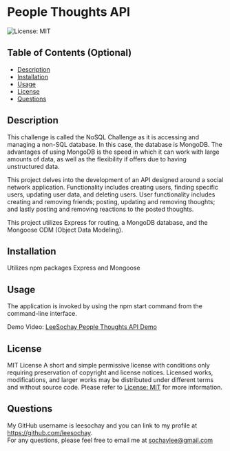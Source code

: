 # People Thoughts API

 ![License: MIT](https://img.shields.io/badge/License-MIT-yellow.svg)

## Table of Contents (Optional)
  - [Description](#description)
  - [Installation](#installation)
  - [Usage](#usage)
  - [License](#license)
  - [Questions](#questions)

## Description
This challenge is called the NoSQL Challenge as it is accessing and managing a non-SQL database. In this case, the database is MongoDB. The advantages of using MongoDB is the speed in which it can work with large amounts of data, as well as the flexibility if offers due to having unstructured data.

This project delves into the development of an API designed around a social network application. Functionality includes creating users, finding specific users, updating user data, and deleting users. User functionality includes creating and removing friends; posting, updating and removing thoughts; and lastly posting and removing reactions to the posted thoughts.

This project utilizes Express for routing, a MongoDB database, and the Mongoose ODM (Object Data Modeling).

## Installation
Utilizes npm packages Express and Mongoose

## Usage
The application is invoked by using the npm start command from the command-line interface.

Demo Video: [LeeSochay People Thoughts API Demo](https://drive.google.com/)

## License
MIT License
A short and simple permissive license with conditions only requiring preservation of copyright and license notices. Licensed works, modifications, and larger works may be distributed under different terms and without source code. Please refer to [License: MIT](https://choosealicense.com/licenses/mit/) for more information.

## Questions
My GitHub username is leesochay and you can link to my profile at https://github.com/leesochay.  
For any questions, please feel free to email me at sochaylee@gmail.com
